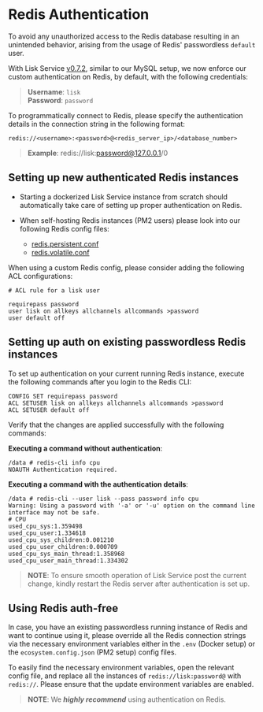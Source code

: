 # Redis Authentication

To avoid any unauthorized access to the Redis database resulting in an unintended behavior, arising from the usage of Redis' passwordless `default` user.

With Lisk Service [v0.7.2](https://github.com/LiskHQ/lisk-service/tree/v0.7.2), similar to our MySQL setup, we now enforce our custom authentication on Redis, by default, with the following credentials:

> **Username**: `lisk` <br>
> **Password**: `password`

To programmatically connect to Redis, please specify the authentication details in the connection string in the following format:

```
redis://<username>:<password>@<redis_server_ip>/<database_number>
```
> **Example**: redis://lisk:password@127.0.0.1/0

## Setting up new authenticated Redis instances

- Starting a dockerized Lisk Service instance from scratch should automatically take care of setting up proper authentication on Redis.

- When self-hosting Redis instances (PM2 users) please look into our following Redis config files:
  - [redis.persistent.conf](../docker/redis.persistent.conf)
  - [redis.volatile.conf](../docker/redis.volatile.conf)

When using a custom Redis config, please consider adding the following ACL configurations:

```
# ACL rule for a lisk user

requirepass password
user lisk on allkeys allchannels allcommands >password
user default off
```

## Setting up auth on existing passwordless Redis instances

To set up authentication on your current running Redis instance, execute the following commands after you login to the Redis CLI:

```
CONFIG SET requirepass password
ACL SETUSER lisk on allkeys allchannels allcommands >password
ACL SETUSER default off
```

Verify that the changes are applied successfully with the following commands:

**Executing a command without authentication**:
```
/data # redis-cli info cpu
NOAUTH Authentication required.
```

**Executing a command with the authentication details**:
```
/data # redis-cli --user lisk --pass password info cpu
Warning: Using a password with '-a' or '-u' option on the command line interface may not be safe.
# CPU
used_cpu_sys:1.359498
used_cpu_user:1.334618
used_cpu_sys_children:0.001210
used_cpu_user_children:0.000709
used_cpu_sys_main_thread:1.358968
used_cpu_user_main_thread:1.334302
```

> **NOTE**: To ensure smooth operation of Lisk Service post the current change, kindly restart the Redis server after authentication is set up.

## Using Redis auth-free

In case, you have an existing passwordless running instance of Redis and want to continue using it, please override all the Redis connection strings via the necessary environment variables either in the `.env` (Docker setup) or the `ecosystem.config.json` (PM2 setup) config files.

To easily find the necessary environment variables, open the relevant config file, and replace all the instances of `redis://lisk:password@` with `redis://`. Please ensure that the update environment variables are enabled.

> **NOTE**: We _**highly recommend**_ using authentication on Redis.
